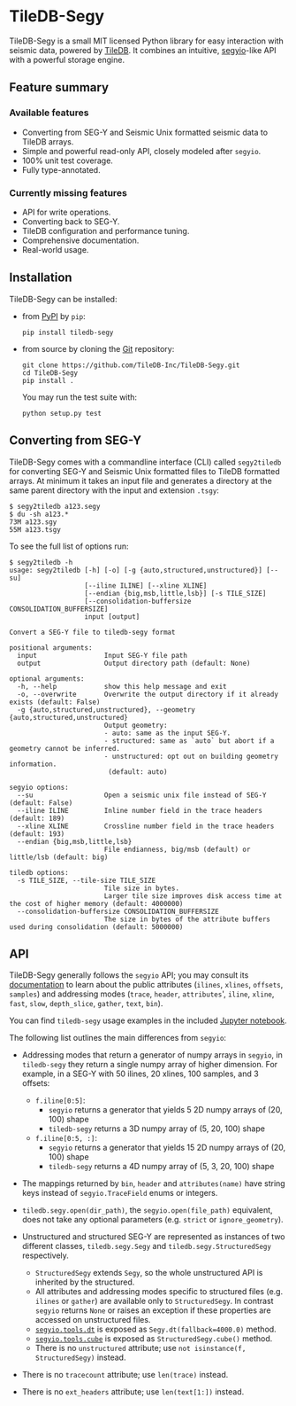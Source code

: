 # TileDB-Segy #

TileDB-Segy is a small MIT licensed Python library for easy interaction with seismic
data, powered by [TileDB](https://docs.tiledb.com/). It combines an intuitive,
[segyio](https://github.com/equinor/segyio)-like API with a powerful storage engine.


## Feature summary ##

### Available features  ###
  * Converting from SEG-Y and Seismic Unix formatted seismic data to TileDB arrays.
  * Simple and powerful read-only API, closely modeled after `segyio`.
  * 100% unit test coverage.
  * Fully type-annotated.

### Currently missing features ###
  * API for write operations.
  * Converting back to SEG-Y.
  * TileDB configuration and performance tuning.
  * Comprehensive documentation.
  * Real-world usage.


## Installation ##

TileDB-Segy can be installed:

- from [PyPI](https://pypi.org/project/tiledb-segy/) by `pip`:

      pip install tiledb-segy

- from source by cloning the [Git](https://github.com/TileDB-Inc/TileDB-Segy) repository:

      git clone https://github.com/TileDB-Inc/TileDB-Segy.git
      cd TileDB-Segy
      pip install .

  You may run the test suite with:

      python setup.py test


## Converting from SEG-Y ##

TileDB-Segy comes with a commandline interface (CLI) called `segy2tiledb` for converting
SEG-Y and Seismic Unix formatted files to TileDB formatted arrays. At minimum it takes
an input file and generates a directory at the same parent directory with the input and
extension `.tsgy`:

    $ segy2tiledb a123.segy
    $ du -sh a123.*
    73M a123.sgy
    55M a123.tsgy

To see the full list of options run:

    $ segy2tiledb -h
    usage: segy2tiledb [-h] [-o] [-g {auto,structured,unstructured}] [--su]
                       [--iline ILINE] [--xline XLINE]
                       [--endian {big,msb,little,lsb}] [-s TILE_SIZE]
                       [--consolidation-buffersize CONSOLIDATION_BUFFERSIZE]
                       input [output]

    Convert a SEG-Y file to tiledb-segy format

    positional arguments:
      input                 Input SEG-Y file path
      output                Output directory path (default: None)

    optional arguments:
      -h, --help            show this help message and exit
      -o, --overwrite       Overwrite the output directory if it already exists (default: False)
      -g {auto,structured,unstructured}, --geometry {auto,structured,unstructured}
                            Output geometry:
                            - auto: same as the input SEG-Y.
                            - structured: same as `auto` but abort if a geometry cannot be inferred.
                            - unstructured: opt out on building geometry information.
                             (default: auto)

    segyio options:
      --su                  Open a seismic unix file instead of SEG-Y (default: False)
      --iline ILINE         Inline number field in the trace headers (default: 189)
      --xline XLINE         Crossline number field in the trace headers (default: 193)
      --endian {big,msb,little,lsb}
                            File endianness, big/msb (default) or little/lsb (default: big)

    tiledb options:
      -s TILE_SIZE, --tile-size TILE_SIZE
                            Tile size in bytes.
                            Larger tile size improves disk access time at the cost of higher memory (default: 4000000)
      --consolidation-buffersize CONSOLIDATION_BUFFERSIZE
                            The size in bytes of the attribute buffers used during consolidation (default: 5000000)


## API ##

TileDB-Segy generally follows the `segyio` API; you may consult its
[documentation](https://segyio.readthedocs.io/en/latest/index.html) to learn about
the public attributes (`ilines`, `xlines`, `offsets`, `samples`) and addressing modes
(`trace`, `header`, `attributes`', `iline`, `xline`, `fast`, `slow`, `depth_slice`,
`gather`,  `text`, `bin`).

You can find `tiledb-segy` usage examples in the included
[Jupyter notebook](https://github.com/TileDB-Inc/TileDB-Segy/blob/master/tutorial.ipynb).

The following list outlines the main differences from `segyio`:

- Addressing modes that return a generator of numpy arrays in `segyio`, in `tiledb-segy`
  they return a single numpy array of higher dimension. For example, in a SEG-Y with
  50 ilines, 20 xlines, 100 samples, and 3 offsets:
  - `f.iline[0:5]`:
    - `segyio` returns a generator that yields 5 2D numpy arrays of (20, 100) shape
    - `tiledb-segy` returns a 3D numpy array of (5, 20, 100) shape
  - `f.iline[0:5, :]`:
    - `segyio` returns a generator that yields 15 2D numpy arrays of (20, 100) shape
    - `tiledb-segy` returns a 4D numpy array of (5, 3, 20, 100) shape

- The mappings returned by `bin`, `header` and `attributes(name)` have string keys
  instead of `segyio.TraceField` enums or integers.

- `tiledb.segy.open(dir_path)`, the `segyio.open(file_path)` equivalent, does not
  take any optional parameters (e.g. `strict` or `ignore_geometry`).

- Unstructured and structured SEG-Y are represented as instances of two different classes,
  `tiledb.segy.Segy` and `tiledb.segy.StructuredSegy` respectively.
  - `StructuredSegy` extends `Segy`, so the whole unstructured API is inherited
    by the structured.
  - All attributes and addressing modes specific to structured files (e.g. `ilines` or
    `gather`) are available only to `StructuredSegy`. In contrast `segyio` returns
    `None` or raises an exception if these properties are accessed on unstructured files.
  - [`segyio.tools.dt`](https://segyio.readthedocs.io/en/latest/segyio.html#segyio.tools.dt)
    is exposed as `Segy.dt(fallback=4000.0)` method.
  - [`segyio.tools.cube`](https://segyio.readthedocs.io/en/latest/segyio.html#segyio.tools.cube)
    is exposed as `StructuredSegy.cube()` method.
  - There is no `unstructured` attribute; use `not isinstance(f, StructuredSegy)` instead.

- There is no `tracecount` attribute; use `len(trace)` instead.

- There is no `ext_headers` attribute; use `len(text[1:])` instead.
